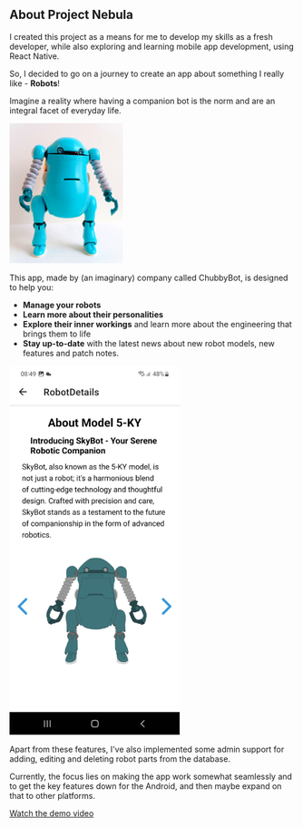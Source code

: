 ## About Project Nebula
I created this project as a means for me to develop my skills as a fresh developer, while also exploring and learning mobile app development, using React Native. 

So, I decided to go on a journey to create an app about something I really like - __Robots__!

Imagine a reality where having a companion bot is the norm and are an integral facet of everyday life. 

<img src="examples/20240826_113601.jpg" alt="My beloved little bot" width="200"/>

This app, made by (an imaginary) company called ChubbyBot, is designed to help you: 

* __Manage your robots__
* __Learn more about their personalities__
* __Explore their inner workings__ and learn more about the engineering that brings them to life
* __Stay up-to-date__ with the latest news about new robot models, new features and patch notes. 

<img src="examples/ezgif-5-9f57adb724-5512f160-f3da-4454-9562-1e56fb71f63e.gif" alt="" width="300"/>

Apart from these features, I've also implemented some admin support for adding, editing and deleting robot parts from the database. 

Currently, the focus lies on making the app work somewhat seamlessly and to get the key features down for the Android, and then maybe expand on that to other platforms. 

[Watch the demo video](https://drive.google.com/file/d/1w9IwC2jWfRegQ3M38KAJGz4N1-9lY9wP/view?usp=drive_link)
